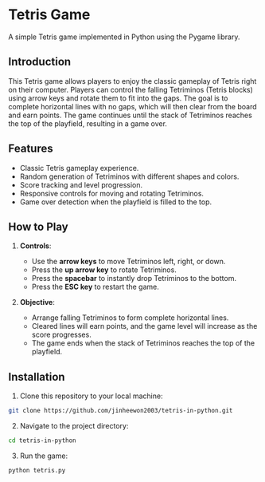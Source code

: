 # Tetris Game

A simple Tetris game implemented in Python using the Pygame library.

## Introduction

This Tetris game allows players to enjoy the classic gameplay of Tetris right on their computer. Players can control the falling Tetriminos (Tetris blocks) using arrow keys and rotate them to fit into the gaps. The goal is to complete horizontal lines with no gaps, which will then clear from the board and earn points. The game continues until the stack of Tetriminos reaches the top of the playfield, resulting in a game over.

## Features

- Classic Tetris gameplay experience.
- Random generation of Tetriminos with different shapes and colors.
- Score tracking and level progression.
- Responsive controls for moving and rotating Tetriminos.
- Game over detection when the playfield is filled to the top.

## How to Play

1. **Controls**:
   - Use the **arrow keys** to move Tetriminos left, right, or down.
   - Press the **up arrow key** to rotate Tetriminos.
   - Press the **spacebar** to instantly drop Tetriminos to the bottom.
   - Press the **ESC key** to restart the game.

2. **Objective**:
   - Arrange falling Tetriminos to form complete horizontal lines.
   - Cleared lines will earn points, and the game level will increase as the score progresses.
   - The game ends when the stack of Tetriminos reaches the top of the playfield.

## Installation

1. Clone this repository to your local machine:

```bash
git clone https://github.com/jinheewon2003/tetris-in-python.git
```
2. Navigate to the project directory:
```bash
cd tetris-in-python
```
3. Run the game:
```bash
python tetris.py
```

